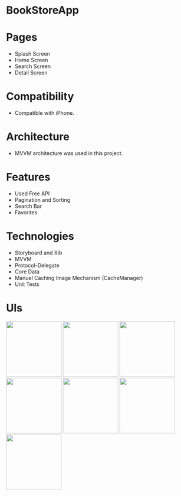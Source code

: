 # BookStoreApp

# Pages
- Splash Screen
- Home Screen
- Search Screen
- Detail Screen

# Compatibility
- Compatible with iPhone.

# Architecture
- MVVM architecture was used in this project.

# Features
- Used Free API
- Pagination and Sorting
- Search Bar
- Favorites

# Technologies
- Storyboard and Xib
- MVVM
- Protocol-Delegate
- Core Data
- Manuel Caching Image Mechanism (CacheManager)
- Unit Tests

# UIs
<img src="https://github.com/user-attachments/assets/2cf3302f-6af5-4760-83f6-06c1db9af915" width="150">
<img src="https://github.com/user-attachments/assets/4a0ed848-3140-4fc6-8601-92afdb469cca" width="150">
<img src="https://github.com/user-attachments/assets/74952fcb-55af-4dc2-8678-2a747a3c7557" width="150">
<img src="https://github.com/user-attachments/assets/6b6acb03-fc89-4215-b057-64c12d9dcb51" width="150">
<img src="https://github.com/user-attachments/assets/dc148edf-67b2-4746-891a-d5bc3de5a519" width="150">
<img src="https://github.com/user-attachments/assets/429975be-2471-45f6-a1be-8c930886c78d" width="150">
<img src="https://github.com/user-attachments/assets/6f568027-c502-46cf-a8e0-84fdd08462af" width="150">

